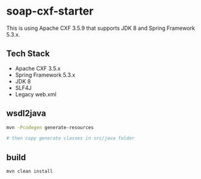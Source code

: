 # soap-cxf-starter

This is using Apache CXF 3.5.9 that supports JDK 8 and Spring Framework 5.3.x.

## Tech Stack

- Apache CXF 3.5.x
- Spring Framework 5.3.x
- JDK 8
- SLF4J
- Legacy web.xml

## wsdl2java

```bash
mvn -Pcodegen generate-resources

# then copy generate classes in src/java folder
```

## build

```
mvn clean install
```